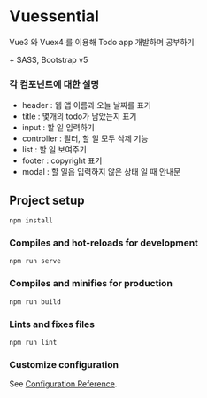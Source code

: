 # Vuessential

Vue3 와 Vuex4 를 이용해 Todo app 개발하며 공부하기

\+ SASS, Bootstrap v5

### 각 컴포넌트에 대한 설명
- header : 웹 앱 이름과 오늘 날짜를 표기
- title : 몇개의 todo가 남았는지 표기
- input : 할 일 입력하기
- controller : 필터, 할 일 모두 삭제 기능
- list : 할 일 보여주기
- footer : copyright 표기
- modal : 할 일읍 입력하지 않은 상태 일 때 안내문

## Project setup
```
npm install
```

### Compiles and hot-reloads for development
```
npm run serve
```

### Compiles and minifies for production
```
npm run build
```

### Lints and fixes files
```
npm run lint
```

### Customize configuration
See [Configuration Reference](https://cli.vuejs.org/config/).
